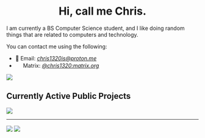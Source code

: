 <h1 align="center">Hi, call me Chris.</h1>
<p>I am currently a BS Computer Science student, and I like doing random things that are related to computers and technology.</p>

<p>You can contact me using the following:</p>
<ul>
    <li>📧 Email: <a href="mailto:chris1320is@proton.me"><i>chris1320is@proton.me</i></a></li>
    <li><img src="https://matrix.org/favicon-32x32.png" width="16px" height="16px"></img> Matrix: <a href="https://matrix.to/#/@chris1320:matrix.org"><i>@chris1320:matrix.org</i></a></li>
</ul>

<img src="https://komarev.com/ghpvc/?username=Chris1320&color=blueviolet&style=for-the-badge"></img>

<h2>Currently Active Public Projects</h2>
<a href="https://github.com/Chris1320/ConfigHandler-python">
    <img src="https://github-readme-stats-git-masterrstaa-rickstaa.vercel.app/api?username=Chris1320&repo=ConfigHandler-python&theme=nightowl&hide_border=true&locale=en" align="center"></img>
</a>

<hr/>

<img src="https://github-readme-stats-git-masterrstaa-rickstaa.vercel.app/api/top-langs?username=Chris1320&theme=nightowl&hide_border=true&locale=en" align="center"></img>
<img src="https://github-readme-stats-git-masterrstaa-rickstaa.vercel.app/api?username=Chris1320&count_private=true&show_icons=true&theme=nightowl&hide_border=true&locale=en" align="center"></img>
